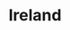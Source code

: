 ---
title: Ireland
indice: 0.37344466258203485
years:
- title: '1995'
  indice: 0.3600696224032464
- title: '1996'
  indice: 0.3596157386150696
- title: '1997'
  indice: 0.35536891067045645
- title: '1998'
  indice: 0.35543653671861697
- title: '1999'
  indice: 0.35946435194279486
- title: '2000'
  indice: 0.36035755247318757
- title: '2001'
  indice: 0.3520487138380335
- title: '2002'
  indice: 0.3427274691930872
- title: '2003'
  indice: 0.3647615984503382
- title: '2004'
  indice: 0.3770593520940243
- title: '2005'
  indice: 0.3874432032931415
- title: '2006'
  indice: 0.38892788513200005
- title: '2007'
  indice: 0.3992377457635153
- title: '2008'
  indice: 0.4151970320361233
- title: '2009'
  indice: 0.40956779063083865
- title: '2010'
  indice: 0.4275182825673295
- title: '2011'
  indice: 0.4146504119318772
- title: '2012'
  indice: 0.4197294641059697
- title: '2013'
  indice: 0.4209112450498004
- title: '2014'
  indice: 0.4251578180394239
- title: '2015'
  indice: 0.3458808520598632
- title: '2016'
  indice: 0.3540708725297602
- title: '2017'
  indice: 0.3615077999384444
- title: '2018'
  indice: 0.3684634237958268
- title: '2019'
  indice: 0.3805219569237747
- title: '2020'
  indice: 0.37344466258203485
---